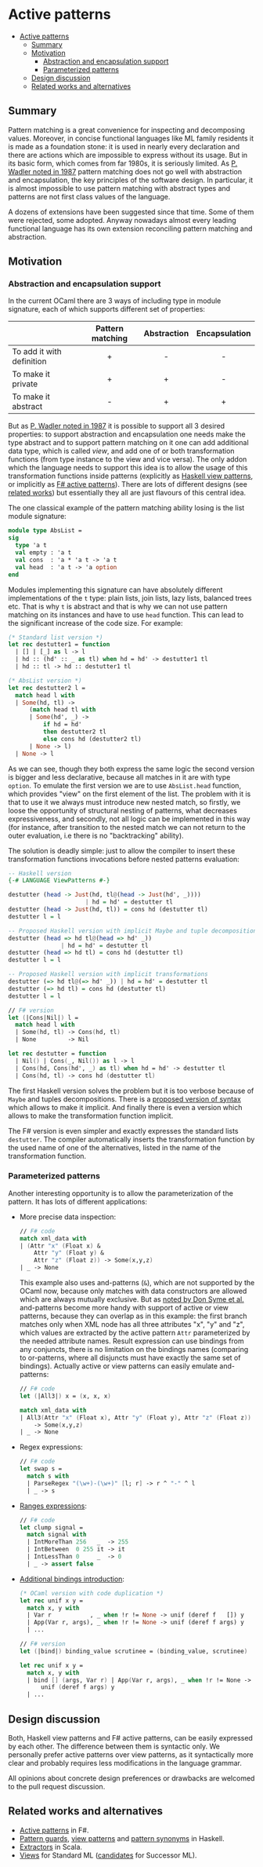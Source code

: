 # Active patterns

- [Active patterns](#active-patterns)
  - [Summary](#summary)
  - [Motivation](#motivation)
    - [Abstraction and encapsulation support](#abstraction-and-encapsulation-support)
    - [Parameterized patterns](#parameterized-patterns)
  - [Design discussion](#design-discussion)
  - [Related works and alternatives](#related-works-and-alternatives)

## Summary

Pattern matching is a great convenience for inspecting and decomposing values. Moreover, in concise functional languages like ML family residents it is made as a foundation stone: it is used in nearly every declaration and there are actions which are impossible to express without its usage. But in its basic form, which comes from far 1980s, it is seriously limited. As [P. Wadler noted in 1987](https://www.cs.tufts.edu/~nr/cs257/archive/phil-wadler/views.pdf) pattern matching does not go well with abstraction and encapsulation, the key principles of the software design. In particular, it is almost impossible to use pattern matching with abstract types and patterns are not first class values of the language.

A dozens of extensions have been suggested since that time. Some of them were rejected, some adopted. Anyway nowadays almost every leading functional language has its own extension reconciling pattern matching and abstraction.

## Motivation

### Abstraction and encapsulation support

In the current OCaml there are 3 ways of including type in module signature, each of which supports different set of properties:

|                           | Pattern matching | Abstraction | Encapsulation |
| ------------------------- |:----------------:|:-----------:|:-------------:|
| To add it with definition | +                | -           | -             |
| To make it private        | +                | +           | -             |
| To make it abstract       | -                | +           | +             |

But as [P. Wadler noted in 1987](https://www.cs.tufts.edu/~nr/cs257/archive/phil-wadler/views.pdf) it is possible to support all 3 desired properties: to support abstraction and encapsulation one needs make the type abstract and to support pattern matching on it one can add additional data type, which is called *view*, and add one of or both transformation functions (from type instance to the view and vice versa). The only addon which the language needs to support this idea is to allow the usage of this transformation functions inside patterns (explicitly as [Haskell view patterns](https://gitlab.haskell.org/ghc/ghc/wikis/view-patterns), or implicitly as [F# active patterns](http://citeseerx.ist.psu.edu/viewdoc/download?doi=10.1.1.542.4243&rep=rep1&type=pdf)). There are lots of different designs (see [related works](#related-works-and-alternatives)) but essentially they all are just flavours of this central idea.

The one classical example of the pattern matching ability losing is the list module signature:

```ocaml
module type AbsList =
sig
  type 'a t
  val empty : 'a t
  val cons  : 'a * 'a t -> 'a t
  val head  : 'a t -> 'a option
end
```

Modules implementing this signature can have absolutely different implementations of the `t` type: plain lists, join lists, lazy lists, balanced trees etc. That is why `t` is abstract and that is why we can not use pattern matching on its instances and have to use `head` function. This can lead to the significant increase of the code size. For example:

```ocaml
(* Standard list version *)
let rec destutter1 = function
  | [] | [_] as l -> l
  | hd :: (hd' :: _ as tl) when hd = hd' -> destutter1 tl
  | hd :: tl -> hd :: destutter1 tl
```

```ocaml
(* AbsList version *)
let rec destutter2 l =
  match head l with
  | Some(hd, tl) ->
      (match head tl with
      | Some(hd', _) ->
          if hd = hd'
          then destutter2 tl
          else cons hd (destutter2 tl)
      | None -> l)
  | None -> l
```

As we can see, though they both express the same logic the second version is bigger and less declarative, because all matches in it are with type `option`. To emulate the first version we are to use `AbsList.head` function, which provides "view" on the first element of the list. The problem with it is that to use it we always must introduce new nested match, so firstly, we loose the opportunity of structural nesting of patterns, what decreases expressiveness, and secondly, not all logic can be implemented in this way (for instance, after transition to the nested match we can not return to the outer evaluation, i.e there is no "backtracking" ability).

The solution is deadly simple: just to allow the compiler to insert these transformation functions invocations before nested patterns evaluation:

```haskell
-- Haskell version
{-# LANGUAGE ViewPatterns #-}

destutter (head -> Just(hd, tl@(head -> Just(hd', _))))
                      | hd = hd' = destutter tl
destutter (head -> Just(hd, tl)) = cons hd (destutter tl)
destutter l = l

-- Proposed Haskell version with implicit Maybe and tuple decompositions
destutter (head => hd tl@(head => hd' _))
               | hd = hd' = destutter tl
destutter (head => hd tl) = cons hd (destutter tl)
destutter l = l

-- Proposed Haskell version with implicit transformations
destutter (=> hd tl@(=> hd' _)) | hd = hd' = destutter tl
destutter (=> hd tl) = cons hd (destutter tl)
destutter l = l
```

```fsharp
// F# version
let (|Cons|Nil|) l =
  match head l with
  | Some(hd, tl) -> Cons(hd, tl)
  | None         -> Nil

let rec destutter = function
  | Nil() | Cons(_, Nil()) as l -> l
  | Cons(hd, Cons(hd', _) as tl) when hd = hd' -> destutter tl
  | Cons(hd, tl) -> cons hd (destutter tl)
```

The first Haskell version solves the problem but it is too verbose because of `Maybe` and tuples decompositions. There is a [proposed version of syntax](https://gitlab.haskell.org/ghc/ghc/wikis/view-patterns#implicit-maybe) which allows to make it implicit. And finally there is even a version which allows to make the transformation function implicit.

The F# version is even simpler and exactly expresses the standard lists `destutter`. The compiler automatically inserts the transformation function by the used name of one of the alternatives, listed in the name of the transformation function.

### Parameterized patterns

Another interesting opportunity is to allow the parameterization of the pattern. It has lots of different applications:

- More precise data inspection:

    ```fsharp
    // F# code
    match xml_data with
    | (Attr "x" (Float x) &
        Attr "y" (Float y) &
        Attr "z" (Float z)) -> Some(x,y,z)
    | _ -> None
    ```

    This example also uses and-patterns (`&`), which are not supported by the OCaml now, because only matches with data constructors are allowed which are always mutually exclusive. But as [noted by Don Syme et al.](http://citeseerx.ist.psu.edu/viewdoc/download?doi=10.1.1.542.4243&rep=rep1&type=pdf) and-patterns become more handy with support of active or view patterns, because they can overlap as in this example: the first branch matches only when XML node has all three attributes "x", "y" and "z", which values are extracted by the active pattern `Attr` parameterized by the needed attribute names. Result expression can use bindings from any conjuncts, there is no limitation on the bindings names (comparing to or-patterns, where all disjuncts must have exactly the same set of bindings). Actually active or view patterns can easily emulate and-patterns:

    ```fsharp
    // F# code
    let (|All3|) x = (x, x, x)

    match xml_data with
    | All3(Attr "x" (Float x), Attr "y" (Float y), Attr "z" (Float z))
        -> Some(x,y,z)
    | _ -> None
    ```

- Regex expressions:

    ```fsharp
    // F# code
    let swap s =
      match s with
      | ParseRegex "(\w+)-(\w+)" [l; r] -> r ^ "-" ^ l
      | _ -> s
    ```

- [Ranges expressions](https://github.com/ocaml/ocaml/issues/8504):

    ```fsharp
    // F# code
    let clump signal =
      match signal with
      | IntMoreThan 256   _  -> 255
      | IntBetween  0 255 it -> it
      | IntLessThan 0     _  -> 0
      | _ -> assert false
    ```

- [Additional bindings introduction](https://github.com/ocaml/ocaml/issues/6901):

    ```ocaml
    (* OCaml version with code duplication *)
    let rec unif x y =
      match x, y with
      | Var r           , _ when !r != None -> unif (deref f   []) y
      | App(Var r, args), _ when !r != None -> unif (deref f args) y
      | ...
    ```

    ```fsharp
    // F# version
    let (|bind|) binding_value scrutinee = (binding_value, scrutinee)

    let rec unif x y =
      match x, y with
      | bind [] (args, Var r) | App(Var r, args), _ when !r != None ->
          unif (deref f args) y
      | ...
    ```

## Design discussion

Both, Haskell view patterns and F# active patterns, can be easily expressed by each other. The difference between them is syntactic only. We personally prefer active patterns over view patterns, as it syntactically more clear and probably requires less modifications in the language grammar.

All opinions about concrete design preferences or drawbacks are welcomed to the pull request discussion.

## Related works and alternatives

- [Active patterns](http://citeseerx.ist.psu.edu/viewdoc/download?doi=10.1.1.542.4243&rep=rep1&type=pdf) in F#.
- [Pattern guards](https://www.researchgate.net/publication/2646388_Pattern_Guards_and_Transformational_Patterns), [view patterns](https://gitlab.haskell.org/ghc/ghc/wikis/view-patterns) and [pattern synonyms](https://www.researchgate.net/publication/307090856_Pattern_synonyms) in Haskell.
- [Extractors](https://www.researchgate.net/publication/37442102_Matching_Objects_with_Patterns) in Scala.
- [Views](https://www.cs.tufts.edu/~nr/cs257/archive/chris-okasaki/views.pdf) for Standard ML ([candidates](https://people.mpi-sws.org/~rossberg/hamlet/README-succ.txt) for Successor ML).
